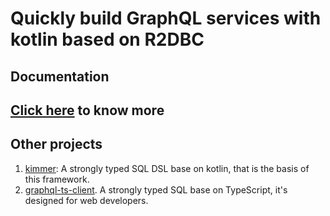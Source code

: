 # Quickly build GraphQL services with kotlin based on R2DBC

## Documentation
[Click here](./doc/README.md) to know more
-----------

## Other projects
1. [kimmer](https://github.com/babyfish-ct/kimmer): A strongly typed SQL DSL base on kotlin, that is the basis of this framework.
2. [graphql-ts-client](https://github.com/babyfish-ct/graphql-ts-client). A strongly typed SQL base on TypeScript, it's designed for web developers.
